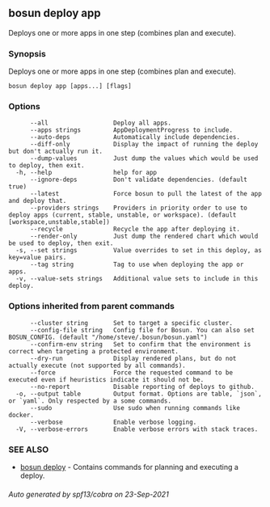 ## bosun deploy app

Deploys one or more apps in one step (combines plan and execute).

### Synopsis

Deploys one or more apps in one step (combines plan and execute).

```
bosun deploy app [apps...] [flags]
```

### Options

```
      --all                  Deploy all apps.
      --apps strings         AppDeploymentProgress to include.
      --auto-deps            Automatically include dependencies.
      --diff-only            Display the impact of running the deploy but don't actually run it.
      --dump-values          Just dump the values which would be used to deploy, then exit.
  -h, --help                 help for app
      --ignore-deps          Don't validate dependencies. (default true)
      --latest               Force bosun to pull the latest of the app and deploy that.
      --providers strings    Providers in priority order to use to deploy apps (current, stable, unstable, or workspace). (default [workspace,unstable,stable])
      --recycle              Recycle the app after deploying it.
      --render-only          Just dump the rendered chart which would be used to deploy, then exit.
  -s, --set strings          Value overrides to set in this deploy, as key=value pairs.
      --tag string           Tag to use when deploying the app or apps.
  -v, --value-sets strings   Additional value sets to include in this deploy.
```

### Options inherited from parent commands

```
      --cluster string       Set to target a specific cluster.
      --config-file string   Config file for Bosun. You can also set BOSUN_CONFIG. (default "/home/steve/.bosun/bosun.yaml")
      --confirm-env string   Set to confirm that the environment is correct when targeting a protected environment.
      --dry-run              Display rendered plans, but do not actually execute (not supported by all commands).
      --force                Force the requested command to be executed even if heuristics indicate it should not be.
      --no-report            Disable reporting of deploys to github.
  -o, --output table         Output format. Options are table, `json`, or `yaml`. Only respected by a some commands.
      --sudo                 Use sudo when running commands like docker.
      --verbose              Enable verbose logging.
  -V, --verbose-errors       Enable verbose errors with stack traces.
```

### SEE ALSO

* [bosun deploy](bosun_deploy.md)	 - Contains commands for planning and executing a deploy.

###### Auto generated by spf13/cobra on 23-Sep-2021
